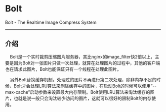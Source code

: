 Bolt
====
Bolt - The Realtime Image Compress System
<hr />

介绍
----
&nbsp;&nbsp;&nbsp;&nbsp;Bolt是一个实时裁剪压缩图片服务器，其比nginx的image_filter快2倍以上，主要是因为Bolt对一张图片只做一次处理，就算在处理图片的过程中，其他的客户端也在请求此图片，Bolt也能保证只有一个线程在处理此图片。<br />

&nbsp;&nbsp;&nbsp;&nbsp;另外Bolt替换缓存机制，处理过的图片不再进行第二次处理，除非内存不足的时候，Bolt才会处理LRU算法来删除缓存中的图片，在启动Bolt的时候可以使用“--max-cache”启动参数来设置最大内存限制。Bolt使用LRU算法来淘汰缓存的图片，也就是说一般只会淘汰较少访问的图片，这就可以很好的限制Bolt的内存使用。
